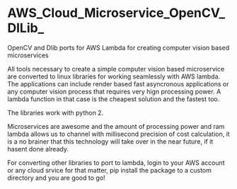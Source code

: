 # AWS_Cloud_Microservice_OpenCV_DlLib_
OpenCV and Dlib ports for AWS Lambda for creating computer vision based microservices

All tools necessary to create a simple computer vision based microservice are converted to linux libraries for working seamlessly with
AWS lambda. The applications can include render based fast asyncronous applications or any computer vision process that requires
very hign processing power. A lambda function in that case is the cheapest solution and the fastest too.

The libraries work with python 2. 

Microservices are awesome and the amount of processing power and ram lambda allows us to channel with millisecond precision of cost calculation,
it is a no brainer that this technology will take over in the near future, if it hasent done already.

For converting other libraries to port to lambda, login to your AWS account or any cloud srvice for that matter, pip install the package to
a custom directory and you are good to go!
